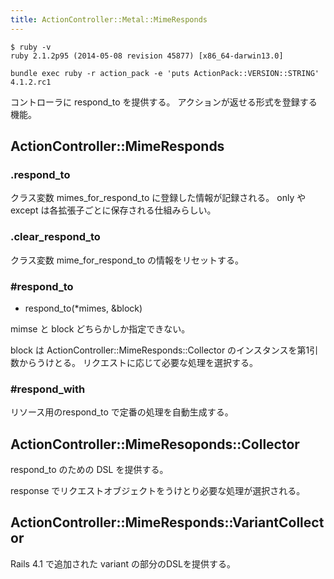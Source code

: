 ```yaml
---
title: ActionController::Metal::MimeResponds
---
```


```
$ ruby -v
ruby 2.1.2p95 (2014-05-08 revision 45877) [x86_64-darwin13.0]
```

```
bundle exec ruby -r action_pack -e 'puts ActionPack::VERSION::STRING'
4.1.2.rc1
```

コントローラに respond_to を提供する。
アクションが返せる形式を登録する機能。

ActionController::MimeResponds
--------------------------------------------------------------------------------

### .respond_to

クラス変数 mimes_for_respond_to に登録した情報が記録される。
only や except は各拡張子ごとに保存される仕組みらしい。

### .clear_respond_to

クラス変数 mime_for_respond_to の情報をリセットする。

### #respond_to

* respond_to(*mimes, &block)

mimse と block どちらかしか指定できない。

block は ActionController::MimeResponds::Collector のインスタンスを第1引数からうけとる。
リクエストに応じて必要な処理を選択する。

### #respond_with

リソース用のrespond_to で定番の処理を自動生成する。

ActionController::MimeResoponds::Collector
--------------------------------------------------------------------------------

respond_to のための DSL を提供する。

response でリクエストオブジェクトをうけとり必要な処理が選択される。

ActionController::MimeResponds::VariantCollector
--------------------------------------------------------------------------------

Rails 4.1 で追加された variant の部分のDSLを提供する。
